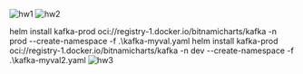 
![hw1](https://github.com/user-attachments/assets/b67eb5cc-55ff-44c6-9c25-d7a50986a283)
![hw2](https://github.com/user-attachments/assets/a692ccc8-44bf-4a94-92e6-8992a6df0c46)



helm install kafka-prod oci://registry-1.docker.io/bitnamicharts/kafka -n prod --create-namespace -f .\kafka-myval.yaml
helm install kafka-prod oci://registry-1.docker.io/bitnamicharts/kafka -n dev --create-namespace -f .\kafka-myval2.yaml
![hw3](https://github.com/user-attachments/assets/468b2789-d526-4b42-b772-b3ed2d456173)
